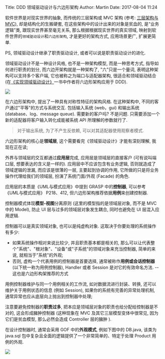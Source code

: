 Title: DDD 领域驱动设计与六边形架构
Author: Martin
Date: 2017-08-04 11:24

软件世界是对现实世界的抽象, 而传统的三层架构或 MVC 架构 (参考: [三层架构与 MVC](http://www.smallcpp.cn/%E8%BD%AF%E4%BB%B6%E5%B7%A5%E7%A8%8B/%E4%B8%89%E5%B1%82%E6%9E%B6%E6%9E%84%E4%B8%8E%20MVC.html)), 却是结构化的生搬硬套, 在这些架构中的设计出来的对象是贫血的, 是“业务逻辑”类, 跟现实世界甚至毫无关系, 那么根据根据现实世界的真实领域, 映射到软件世界的`领域驱动设计`和`六边形架构`, 才是更好的架构方式, 应用场景更广, 扩展更简单.

PS, 领域驱动设计继承了职责驱动设计, 或者可以说是职责驱动设计的进化.

领域驱动设计不是一种设计风格, 也不是一种架构模型, 而是一种思考方式, 指导如何进行职责的划分, 而六边开架构就是一种架构了, "六"只是一个量词, 表明这种架构可以支持多个客户端, 它也被称之为端口与适配器架构, 很适合和领域驱动结合 (在[《实现领域驱动设计》](http://pan.baidu.com/s/1gfIMKqJ)一书中作者将六边形架构应用于 DDD).

![](http://www.smallcpp.cn/theme/images/软件工程/六边形.png)

在六边形架构中, 提出了一种具有对称性特征的架构风格. 在这种架构中, 不同的客户通过"平等"的方式与系统交互. 包括输入系统 (web，gui) 和输出系统 (database、log、message queue).
需要新的客户吗? 不是问题. 只需要添加一个新的适配器将客户输入转化成能被系统 API 所理解的参数就行了.

> 对于输出系统, 为了不产生反依赖, 可以对其适配器使用观察者模式.

六边形架构的核心是**领域层**, 这个需要看完《领域驱动设计》才能有深刻理解, 我现在正在读;

外界与领域层的交互都通过**应用层**完成, 应用层是领域层的直接客户 (可有说叫端口层, 想要表达的含义是一样的). 应用层中不应该包含有业务逻辑, 否则就造成了领域逻辑的泄漏, 而应该是很薄的一层, 主要起到协调的作用, 它所做的只是将业务操作代理给我们的领域层, 扮演了系统门面/外观 (Facade) 的角色.

应用层的本质是《UML与模式应用》中提到 GRASP 中的**控制器**, 可以参考 《UML与模式应用》 P218、412, 但六边形架构推荐依据**用例**来创建控制器.

控制器模式体现**模型\-视图**分离原则 (这里的模型指的是领域层对象, 而不是 MVC 中的 Model), 防止 UI 层与过多的领域层对象发生耦合, 同时也避免在 UI 层混入应用逻辑.

控制器可以是真实领域对象, 也可以是纯虚构对象. 这取决于你要处理的系统操作有多少:

- 如果系统操作相对来说比较少, 并且职责基本都是相关的, 那么可以让代表整个"系统"、"根对象"、"设备"或"子系统"的领域对象来充当控制器, 简单的来说, 就相当于"系统"的外观;
- 否则, 虚构一个代表用例的控制器是首要选择, 通常被称作**用例或会话控制器** (以下统一称为用例控制器), <UseCaseName>Handler 或者 <UseCaseName>Session 是对它的有效命名方法. \-\- 这也是六边形构架推荐的方式

用例控制器维护与同一个用例相关的工作流, 如对数据流进行封装、转换, 还可以维护关于用例状态的信息 (例如 Session), 如果你的系统有完善的异常处理机制, 通常异常也应从底层向上抛出到控制器中处理;

注意要避免控制器的**职责过多**, 把本应是领域层对象的职责也给分配给控制器是不对的, 这会形成臃肿控制器 (这种现象在 MVC 及其它三层模型变体中很常见, 因为它们是贫血模型, 那么必然会造成 Controller 层的臃肿 ).

在设计控制器时, 通常会采用 GOF 中的**外观模式**, 例如下图中的 DB.java, 该类为 java.sql 包中复杂且全面的逻辑提供了一个非常简单的、特定于处理 Product 用例的外观.

![](http://www.smallcpp.cn/theme/images/软件工程/外观.png)

